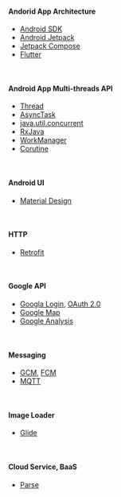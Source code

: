 #### Andorid App Architecture

- [Android SDK](https://developer.android.com/guide/components/fundamentals)
- [Android Jetpack](https://developer.android.com/jetpack)
- [Jetpack Compose](https://developer.android.com/jetpack/compose)
- [Flutter](https://flutter.dev/?gclid=Cj0KCQjwpdqDBhCSARIsAEUJ0hMdR2oWy7z1gZjCunnyttwc72u1_WeQt7kKgTPZJZOMSBGukRthx3waAu-yEALw_wcB&gclsrc=aw.ds)


</br>

#### Android App Multi-threads API

- [Thread](https://developer.android.com/reference/java/lang/Thread)
- [AsyncTask](https://www.google.com/url?client=internal-element-cse&cx=000521750095050289010:zpcpi1ea4s8&q=https://developer.android.com/reference/android/os/AsyncTask&sa=U&ved=2ahUKEwiF0L7F8f3vAhW9xosBHfY7DaEQFjAAegQIAhAB&usg=AOvVaw1kT9NqmBAtdKl_ofOEpNim)
- [java.util.concurrent](https://developer.android.com/reference/java/util/concurrent/package-summary)
- [RxJava](https://github.com/ReactiveX/RxJava)
- [WorkManager](https://developer.android.com/topic/libraries/architecture/workmanager)
- [Corutine](https://developer.android.com/kotlin/coroutines)


</br>

#### Android UI

- [Material Design](https://developer.android.com/guide/topics/ui/look-and-feel)


</br>

#### HTTP
- [Retrofit](https://square.github.io/retrofit/)


</br>

#### Google API

- [Googla Login](https://developers.google.com/identity/sign-in/web/sign-in), [OAuth 2.0](https://developers.google.com/identity/protocols/oauth2)
- [Google Map](https://developers.google.com/maps?hl=zh-tw)
- [Google Analysis](https://developers.google.com/analytics/devguides/reporting/core/v4)

</br>

#### Messaging

- [GCM](https://developers.google.com/cloud-messaging), [FCM](https://firebase.google.com/docs/cloud-messaging)
- [MQTT](https://mqtt.org/)


</br>

#### Image Loader

- [Glide](https://github.com/bumptech/glide)


</br>

#### Cloud Service, BaaS
- [Parse](https://parseplatform.org/)